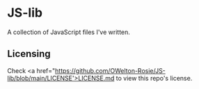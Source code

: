 # JS-lib
A collection of JavaScript files I've written.

## Licensing
Check <a href="https://github.com/OWelton-Rosie/JS-lib/blob/main/LICENSE'>LICENSE.md</a> to view this repo's license.

